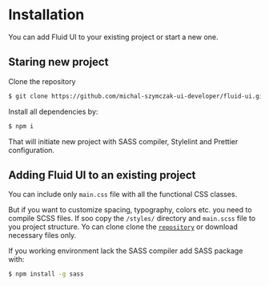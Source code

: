 # Installation

You can add Fluid UI to your existing project or start a new one.

## Staring new project

Clone the repository

```bash
$ git clone https://github.com/michal-szymczak-ui-developer/fluid-ui.git
```

Install all dependencies by:

```bash
$ npm i
```

That will initiate new project with SASS compiler, Stylelint and Prettier configuration.

## Adding Fluid UI to an existing project

You can include only <code>main.css</code> file with all the functional CSS classes.

But if you want to customize spacing, typography, colors etc. you need to compile SCSS files.
If soo copy the <code>/styles/</code> directory and <code>main.scss</code> file to you project structure.
Yo can clone clone the [<code>repository</code>](https://github.com/michal-szymczak-ui-developer/fluid-ui) or download necessary files only.

If you working environment lack the SASS compiler add SASS package with:

```sh
$ npm install -g sass
```
